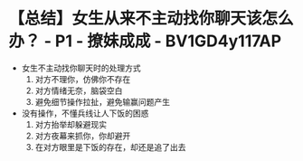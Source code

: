 # 【总结】女生从来不主动找你聊天该怎么办？ - P1 - 撩妹成成 - BV1GD4y117AP

-   女生不主动找你聊天时的处理方式
    1.  对方不理你，仿佛你不存在
    2.  对方情绪无奈，脑袋空白
    3.  避免细节操作拉扯，避免输赢问题产生
-   没有操作，不懂兵线让人下饭的困惑
    1.  对方抬举却躲避现实
    2.  对方夜幕来抓你，你却避开
    3.  在对方眼里是下饭的存在，却还是追了出去